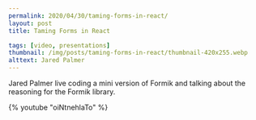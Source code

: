 ```yaml
---
permalink: 2020/04/30/taming-forms-in-react/
layout: post
title: Taming Forms in React

tags: [video, presentations]
thumbnail: /img/posts/taming-forms-in-react/thumbnail-420x255.webp
alttext: Jared Palmer
---
```


Jared Palmer live coding a mini version of Formik and talking about the reasoning for the Formik library.

{% youtube "oiNtnehlaTo" %}
